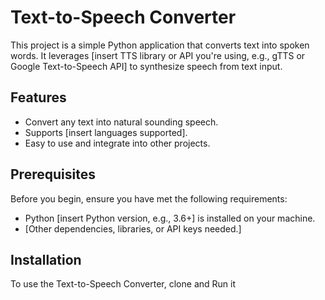 # Text-to-Speech Converter

This project is a simple Python application that converts text into spoken words. It leverages [insert TTS library or API you're using, e.g., gTTS or Google Text-to-Speech API] to synthesize speech from text input.

## Features

- Convert any text into natural sounding speech.
- Supports [insert languages supported].
- Easy to use and integrate into other projects.

## Prerequisites

Before you begin, ensure you have met the following requirements:
- Python [insert Python version, e.g., 3.6+] is installed on your machine.
- [Other dependencies, libraries, or API keys needed.]

## Installation

To use the Text-to-Speech Converter, clone and Run it

